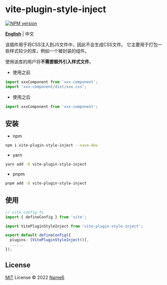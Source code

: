 # vite-plugin-style-inject

[![NPM version](https://img.shields.io/npm/v/vite-plugin-style-inject?color=a1b858&label=)](https://www.npmjs.com/package/vite-plugin-style-inject)

**[English](./README.md)** | 中文

该插件用于将CSS注入到JS文件中，因此不会生成CSS文件。
它主要用于打包一些样式较少的库，例如一个被封装的组件。

使用该库的用户将**不需要额外引入样式文件**。

- 使用之前

```ts
import xxxComponent from 'xxx-component';
import 'xxx-component/dist/xxx.css';
```
- 使用之后
```ts
import xxxComponent from 'xxx-component';
```

## 安装

- npm

```bash
npm i vite-plugin-style-inject --save-dev
```
- yarn 
```bash
yarn add -D vite-plugin-style-inject
```

- pnpm

```bash
pnpm add -D vite-plugin-style-inject
```
## 使用
```ts
// vite.config.ts
import { defineConfig } from 'vite';

import VitePluginStyleInject from 'vite-plugin-style-inject';

export default defineConfig({
  plugins: [VitePluginStyleInject()],
  ......
});
```

## License

[MIT](./LICENSE) License © 2022 [Name6](https://github.com/lhj-web)
